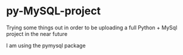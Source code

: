 # py-MySQL-project

Trying some things out in order to be uploading a full Python + MySql project in the near future


I am using the pymysql package
